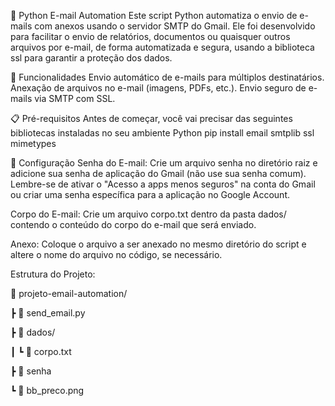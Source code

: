 📧 Python E-mail Automation
Este script Python automatiza o envio de e-mails com anexos usando o servidor SMTP do Gmail. Ele foi desenvolvido para facilitar o envio de relatórios, documentos ou quaisquer outros arquivos por e-mail, de forma automatizada e segura, usando a biblioteca ssl para garantir a proteção dos dados.

🚀 Funcionalidades
Envio automático de e-mails para múltiplos destinatários.
Anexação de arquivos no e-mail (imagens, PDFs, etc.).
Envio seguro de e-mails via SMTP com SSL.<p>
📋 Pré-requisitos
Antes de começar, você vai precisar das seguintes bibliotecas instaladas no seu ambiente Python
pip install email smtplib ssl mimetypes

🔧 Configuração
Senha do E-mail: Crie um arquivo senha no diretório raiz e adicione sua senha de aplicação do Gmail (não use sua senha comum). Lembre-se de ativar o "Acesso a apps menos seguros" na conta do Gmail ou criar uma senha específica para a aplicação no Google Account.

Corpo do E-mail: Crie um arquivo corpo.txt dentro da pasta dados/ contendo o conteúdo do corpo do e-mail que será enviado.

Anexo: Coloque o arquivo a ser anexado no mesmo diretório do script e altere o nome do arquivo no código, se necessário.

Estrutura do Projeto:

📂 projeto-email-automation/<p>
 ┣ 📜 send_email.py<p>
 ┣ 📂 dados/<p>
 ┃ ┗ 📜 corpo.txt<p>
 ┣ 📜 senha<p>
 ┗ 📜 bb_preco.png<p>

